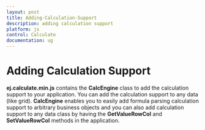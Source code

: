 ```yaml
---
layout: post
title: Adding-Calculation-Support
description: adding calculation support
platform: js
control: Calculate
documentation: ug
---
```


# Adding Calculation Support

**ej.calculate.min.js** contains the **CalcEngine** class to add the calculation support to your application. You can add the calculation support to any data (like grid). **CalcEngine** enables you to easily add formula parsing calculation support to arbitrary business objects and you can also add calculation support to any data class by having the **GetValueRowCol** and **SetValueRowCol** methods in the application.


